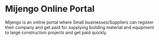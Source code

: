 # Mijengo Online Portal
Mijengo is an online portal where Small businesses/Suppliers can register their company and get paid for supplying building material and equipment to large construction projects and get paid quickly.

